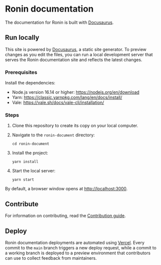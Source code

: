 # Ronin documentation

The documentation for Ronin is built with [Docusaurus](https://docusaurus.io/).

## Run locally
This site is powered by [Docusaurus](https://docusaurus.io), a static site generator. To preview changes as you edit the files, you can run a local development server that serves the Ronin documentation site and reflects the latest changes.

### Prerequisites
Install the dependencies:
* Node.js version 16.14 or higher: https://nodejs.org/en/download
* Yarn: https://classic.yarnpkg.com/lang/en/docs/install/
* Vale: https://vale.sh/docs/vale-cli/installation/

### Steps

1. Clone this repository to create its copy on your local computer.
2. Navigate to the `ronin-document` directory:
   ```
   cd ronin-document
   ```

3. Install the project:
   ```
   yarn install
   ```

4. Start the local server:
   ```
   yarn start
   ```

By default, a browser window opens at [http://localhost:3000](http://localhost:3000).

## Contribute
For information on contributing, read the [Contribution guide](https://docs.roninchain.com/community/contribute/contribution-guide).

## Deploy
Ronin documentation deployments are automated using [Vercel](https://vercel.com/). Every commit to the `main` branch triggers a new deploy request, while a commit to a working branch is deployed to a preview environment that contributors can use to collect feedback from maintainers.

